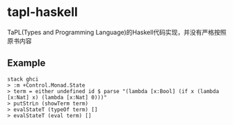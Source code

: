 # tapl-haskell
TaPL(Types and Programming Language)的Haskell代码实现，并没有严格按照原书内容

## Example

```shell
stack ghci
> :m +Control.Monad.State
> term = either undefined id $ parse "(lambda [x:Bool] (if x (lambda [x:Nat] x) (lambda [x:Nat] 0)))" 
> putStrLn (showTerm term)
> evalStateT (typeOf term) []
> evalStateT (eval term) []
```
